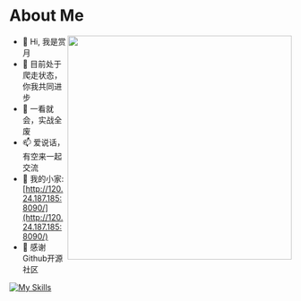 # About Me

<img align='right' src="https://github-readme-stats.zohan.tech/api?username=UerTangTang&hide_title=true&hide_border=true&show_icons=true&include_all_commits=true&bg_color=0,EC6C6C,FFD479,FFFC79,73FA79&theme=graywhite&locale=cn" width="400">

- 👋 Hi, 我是赏月
- 👀 目前处于爬走状态，你我共同进步
- 🌱 一看就会，实战全废
- 📫 爱说话，有空来一起交流
- 👋 我的小家: [http://120.24.187.185:8090/](http://120.24.187.185:8090/)
- 💞️ 感谢Github开源社区

[![My Skills](https://skillicons.dev/icons?i=python,go,linux,bash,php,html,js,androidstudio,cpp,c,mysql,arduino)](https://skillicons.dev)
